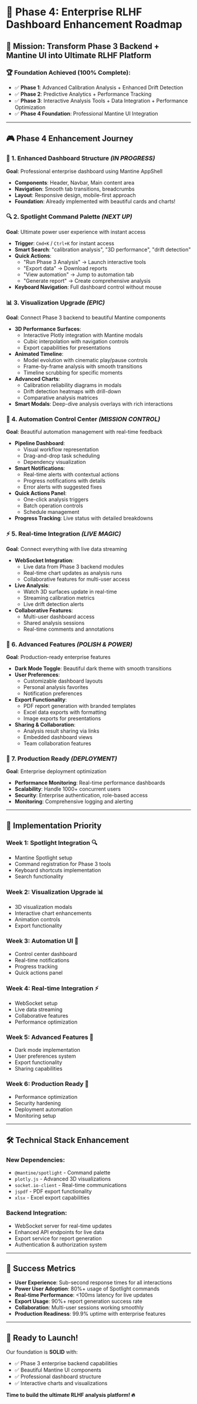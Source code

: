 # 🚀 Phase 4: Enterprise RLHF Dashboard Enhancement Roadmap

## 🎯 Mission: Transform Phase 3 Backend + Mantine UI into Ultimate RLHF Platform

### 🏆 **Foundation Achieved (100% Complete):**
- ✅ **Phase 1**: Advanced Calibration Analysis + Enhanced Drift Detection
- ✅ **Phase 2**: Predictive Analytics + Performance Tracking  
- ✅ **Phase 3**: Interactive Analysis Tools + Data Integration + Performance Optimization
- ✅ **Phase 4 Foundation**: Professional Mantine UI Integration

---

## 🎮 **Phase 4 Enhancement Journey**

### **🚧 1. Enhanced Dashboard Structure** *(IN PROGRESS)*
**Goal**: Professional enterprise dashboard using Mantine AppShell
- **Components**: Header, Navbar, Main content area
- **Navigation**: Smooth tab transitions, breadcrumbs
- **Layout**: Responsive design, mobile-first approach
- **Foundation**: Already implemented with beautiful cards and charts!

### **🔍 2. Spotlight Command Palette** *(NEXT UP)*
**Goal**: Ultimate power user experience with instant access
- **Trigger**: `Cmd+K` / `Ctrl+K` for instant access
- **Smart Search**: "calibration analysis", "3D performance", "drift detection"
- **Quick Actions**: 
  - "Run Phase 3 Analysis" → Launch interactive tools
  - "Export data" → Download reports
  - "View automation" → Jump to automation tab
  - "Generate report" → Create comprehensive analysis
- **Keyboard Navigation**: Full dashboard control without mouse

### **📊 3. Visualization Upgrade** *(EPIC)*
**Goal**: Connect Phase 3 backend to beautiful Mantine components
- **3D Performance Surfaces**: 
  - Interactive Plotly integration with Mantine modals
  - Cubic interpolation with navigation controls
  - Export capabilities for presentations
- **Animated Timeline**: 
  - Model evolution with cinematic play/pause controls
  - Frame-by-frame analysis with smooth transitions
  - Timeline scrubbing for specific moments
- **Advanced Charts**:
  - Calibration reliability diagrams in modals
  - Drift detection heatmaps with drill-down
  - Comparative analysis matrices
- **Smart Modals**: Deep-dive analysis overlays with rich interactions

### **🤖 4. Automation Control Center** *(MISSION CONTROL)*
**Goal**: Beautiful automation management with real-time feedback
- **Pipeline Dashboard**: 
  - Visual workflow representation
  - Drag-and-drop task scheduling
  - Dependency visualization
- **Smart Notifications**:
  - Real-time alerts with contextual actions
  - Progress notifications with details
  - Error alerts with suggested fixes
- **Quick Actions Panel**:
  - One-click analysis triggers
  - Batch operation controls
  - Schedule management
- **Progress Tracking**: Live status with detailed breakdowns

### **⚡ 5. Real-time Integration** *(LIVE MAGIC)*
**Goal**: Connect everything with live data streaming
- **WebSocket Integration**: 
  - Live data from Phase 3 backend modules
  - Real-time chart updates as analysis runs
  - Collaborative features for multi-user access
- **Live Analysis**: 
  - Watch 3D surfaces update in real-time
  - Streaming calibration metrics
  - Live drift detection alerts
- **Collaborative Features**:
  - Multi-user dashboard access
  - Shared analysis sessions
  - Real-time comments and annotations

### **🌟 6. Advanced Features** *(POLISH & POWER)*
**Goal**: Production-ready enterprise features
- **Dark Mode Toggle**: Beautiful dark theme with smooth transitions
- **User Preferences**: 
  - Customizable dashboard layouts
  - Personal analysis favorites
  - Notification preferences
- **Export Functionality**:
  - PDF report generation with branded templates
  - Excel data exports with formatting
  - Image exports for presentations
- **Sharing & Collaboration**:
  - Analysis result sharing via links
  - Embedded dashboard views
  - Team collaboration features

### **🚀 7. Production Ready** *(DEPLOYMENT)*
**Goal**: Enterprise deployment optimization
- **Performance Monitoring**: Real-time performance dashboards
- **Scalability**: Handle 1000+ concurrent users
- **Security**: Enterprise authentication, role-based access
- **Monitoring**: Comprehensive logging and alerting

---

## 🎯 **Implementation Priority**

### **Week 1**: Spotlight Integration 🔍
- Mantine Spotlight setup
- Command registration for Phase 3 tools
- Keyboard shortcuts implementation
- Search functionality

### **Week 2**: Visualization Upgrade 📊
- 3D visualization modals
- Interactive chart enhancements  
- Animation controls
- Export functionality

### **Week 3**: Automation UI 🤖
- Control center dashboard
- Real-time notifications
- Progress tracking
- Quick actions panel

### **Week 4**: Real-time Integration ⚡
- WebSocket setup
- Live data streaming
- Collaborative features
- Performance optimization

### **Week 5**: Advanced Features 🌟
- Dark mode implementation
- User preferences system
- Export functionality
- Sharing capabilities

### **Week 6**: Production Ready 🚀
- Performance optimization
- Security hardening
- Deployment automation
- Monitoring setup

---

## 🛠️ **Technical Stack Enhancement**

### **New Dependencies**:
- `@mantine/spotlight` - Command palette
- `plotly.js` - Advanced 3D visualizations  
- `socket.io-client` - Real-time communications
- `jspdf` - PDF export functionality
- `xlsx` - Excel export capabilities

### **Backend Integration**:
- WebSocket server for real-time updates
- Enhanced API endpoints for live data
- Export service for report generation
- Authentication & authorization system

---

## 🎉 **Success Metrics**

- **User Experience**: Sub-second response times for all interactions
- **Power User Adoption**: 80%+ usage of Spotlight commands
- **Real-time Performance**: <100ms latency for live updates
- **Export Usage**: 90%+ report generation success rate
- **Collaboration**: Multi-user sessions working smoothly
- **Production Readiness**: 99.9% uptime with enterprise features

---

## 🚀 **Ready to Launch!**

Our foundation is **SOLID** with:
- ✅ Phase 3 enterprise backend capabilities
- ✅ Beautiful Mantine UI components
- ✅ Professional dashboard structure
- ✅ Interactive charts and visualizations

**Time to build the ultimate RLHF analysis platform! 🔥** 